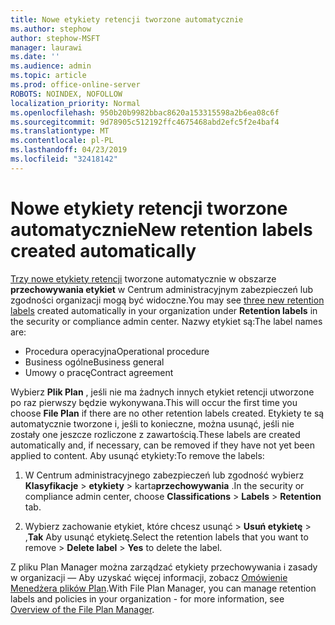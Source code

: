 ```yaml
---
title: Nowe etykiety retencji tworzone automatycznie
ms.author: stephow
author: stephow-MSFT
manager: laurawi
ms.date: ''
ms.audience: admin
ms.topic: article
ms.prod: office-online-server
ROBOTS: NOINDEX, NOFOLLOW
localization_priority: Normal
ms.openlocfilehash: 950b20b9982bbac8620a153315598a2b6ea08c6f
ms.sourcegitcommit: 9d78905c512192ffc4675468abd2efc5f2e4baf4
ms.translationtype: MT
ms.contentlocale: pl-PL
ms.lasthandoff: 04/23/2019
ms.locfileid: "32418142"
---
```

# <a name="new-retention-labels-created-automatically"></a><span data-ttu-id="45c50-102">Nowe etykiety retencji tworzone automatycznie</span><span class="sxs-lookup"><span data-stu-id="45c50-102">New retention labels created automatically</span></span>

<span data-ttu-id="45c50-103">[Trzy nowe etykiety retencji](https://docs.microsoft.com/en-us/office365/securitycompliance/file-plan-manager#default-retention-labels-and-label-policy) tworzone automatycznie w obszarze **przechowywania etykiet** w Centrum administracyjnym zabezpieczeń lub zgodności organizacji mogą być widoczne.</span><span class="sxs-lookup"><span data-stu-id="45c50-103">You may see [three new retention labels](https://docs.microsoft.com/en-us/office365/securitycompliance/file-plan-manager#default-retention-labels-and-label-policy) created automatically in your organization under **Retention labels** in the security or compliance admin center.</span></span> <span data-ttu-id="45c50-104">Nazwy etykiet są:</span><span class="sxs-lookup"><span data-stu-id="45c50-104">The label names are:</span></span>

- <span data-ttu-id="45c50-105">Procedura operacyjna</span><span class="sxs-lookup"><span data-stu-id="45c50-105">Operational procedure</span></span>
- <span data-ttu-id="45c50-106">Business ogólne</span><span class="sxs-lookup"><span data-stu-id="45c50-106">Business general</span></span>
- <span data-ttu-id="45c50-107">Umowy o pracę</span><span class="sxs-lookup"><span data-stu-id="45c50-107">Contract agreement</span></span>

<span data-ttu-id="45c50-108">Wybierz **Plik Plan** , jeśli nie ma żadnych innych etykiet retencji utworzone po raz pierwszy będzie wykonywana.</span><span class="sxs-lookup"><span data-stu-id="45c50-108">This will occur the first time you choose **File Plan** if there are no other retention labels created.</span></span> <span data-ttu-id="45c50-109">Etykiety te są automatycznie tworzone i, jeśli to konieczne, można usunąć, jeśli nie zostały one jeszcze rozliczone z zawartością.</span><span class="sxs-lookup"><span data-stu-id="45c50-109">These labels are created automatically and, if necessary, can be removed if they have not yet been applied to content.</span></span> <span data-ttu-id="45c50-110">Aby usunąć etykiety:</span><span class="sxs-lookup"><span data-stu-id="45c50-110">To remove the labels:</span></span>

1. <span data-ttu-id="45c50-111">W Centrum administracyjnego zabezpieczeń lub zgodność wybierz **Klasyfikacje** > **etykiety** > karta**przechowywania** .</span><span class="sxs-lookup"><span data-stu-id="45c50-111">In the security or compliance admin center, choose **Classifications** > **Labels** > **Retention** tab.</span></span>

1. <span data-ttu-id="45c50-112">Wybierz zachowanie etykiet, które chcesz usunąć > **Usuń etykietę** > ,**Tak** Aby usunąć etykietę.</span><span class="sxs-lookup"><span data-stu-id="45c50-112">Select the retention labels that you want to remove > **Delete label** > **Yes** to delete the label.</span></span>

<span data-ttu-id="45c50-113">Z pliku Plan Manager można zarządzać etykiety przechowywania i zasady w organizacji — Aby uzyskać więcej informacji, zobacz [Omówienie Menedżera plików Plan](https://docs.microsoft.com/en-us/office365/securitycompliance/file-plan-manager).</span><span class="sxs-lookup"><span data-stu-id="45c50-113">With File Plan Manager, you can manage retention labels and policies in your organization - for more information, see [Overview of the File Plan Manager](https://docs.microsoft.com/en-us/office365/securitycompliance/file-plan-manager).</span></span>